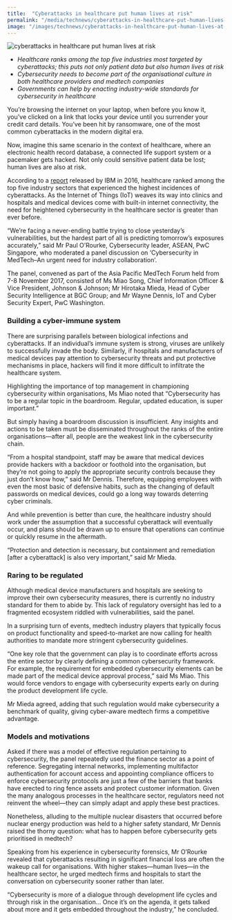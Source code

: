 ```yaml
---
title:  "Cyberattacks in healthcare put human lives at risk"
permalink: "/media/technews/cyberattacks-in-healthcare-put-human-lives-at-risk"
image: "/images/technews/cyberattacks-in-healthcare-put-human-lives-at-risk-part-1.png"
---
```


![cyberattacks in healthcare put human lives at risk]({{site.baseurl}}/images/technews/cyberattacks-in-healthcare-put-human-lives-at-risk-part-1.png)

* *Healthcare ranks among the top five industries most targeted by cyberattacks; this puts not only patient data but also human lives at risk*
* *Cybersecurity needs to become part of the organisational culture in both healthcare providers and medtech companies*
* *Governments can help by enacting industry-wide standards for cybersecurity in healthcare*

You’re browsing the internet on your laptop, when before you know it, you’ve clicked on a link that locks your device until you surrender your credit card details. You’ve been hit by ransomware, one of the most common cyberattacks in the modern digital era.

Now, imagine this same scenario in the context of healthcare, where an electronic health record database, a connected life support system or a pacemaker gets hacked. Not only could sensitive patient data be lost; human lives are also at risk. 

According to a [report](https://www-01.ibm.com/common/ssi/cgi-bin/ssialias?htmlfid=SE912361USEN&) released by IBM in 2016, healthcare ranked among the top five industry sectors that experienced the highest incidences of cyberattacks. As the Internet of Things (IoT) weaves its way into clinics and hospitals and medical devices come with built-in internet connectivity, the need for heightened cybersecurity in the healthcare sector is greater than ever before.

“We’re facing a never-ending battle trying to close yesterday’s vulnerabilities, but the hardest part of all is predicting tomorrow’s exposures accurately,” said Mr Paul O’Rourke, Cybersecurity leader, ASEAN, PwC Singapore, who moderated a panel discussion on ‘Cybersecurity in MedTech–An urgent need for industry collaboration’.

The panel, convened as part of the Asia Pacific MedTech Forum held from 7-8 November 2017, consisted of Ms Miao Song, Chief Information Officer & Vice President, Johnson & Johnson; Mr Hirotaka Mieda, Head of Cyber Security Intelligence at BGC Group; and Mr Wayne Dennis, IoT and Cyber Security Expert, PwC Washington.

### **Building a cyber-immune system**
There are surprising parallels between biological infections and cyberattacks. If an individual’s immune system is strong, viruses are unlikely to successfully invade the body. Similarly, if hospitals and manufacturers of medical devices pay attention to cybersecurity threats and put protective mechanisms in place, hackers will find it more difficult to infiltrate the healthcare system.

Highlighting the importance of top management in championing cybersecurity within organisations, Ms Miao noted that “Cybersecurity has to be a regular topic in the boardroom. Regular, updated education, is super important.”

But simply having a boardroom discussion is insufficient. Any insights and actions to be taken must be disseminated throughout the ranks of the entire organisations—after all, people are the weakest link in the cybersecurity chain.

“From a hospital standpoint, staff may be aware that medical devices provide hackers with a backdoor or foothold into the organisation, but they’re not going to apply the appropriate security controls because they just don’t know how,” said Mr Dennis. Therefore, equipping employees with even the most basic of defensive habits, such as the changing of default passwords on medical devices, could go a long way towards deterring cyber criminals.

And while prevention is better than cure, the healthcare industry should work under the assumption that a successful cyberattack will eventually occur, and plans should be drawn up to ensure that operations can continue or quickly resume in the aftermath.

“Protection and detection is necessary, but containment and remediation [after a cyberattack] is also very important,” said Mr Mieda.

### **Raring to be regulated**
Although medical device manufacturers and hospitals are seeking to improve their own cybersecurity measures, there is currently no industry standard for them to abide by. This lack of regulatory oversight has led to a fragmented ecosystem riddled with vulnerabilities, said the panel.

In a surprising turn of events, medtech industry players that typically focus on product functionality and speed-to-market are now calling for health authorities to mandate more stringent cybersecurity guidelines.

“One key role that the government can play is to coordinate efforts across the entire sector by clearly defining a common cybersecurity framework. For example, the requirement for embedded cybersecurity elements can be made part of the medical device approval process,” said Ms Miao. This would force vendors to engage with cybersecurity experts early on during the product development life cycle.

Mr Mieda agreed, adding that such regulation would make cybersecurity a benchmark of quality, giving cyber-aware medtech firms a competitive advantage.


### **Models and motivations**
Asked if there was a model of effective regulation pertaining to cybersecurity, the panel repeatedly used the finance sector as a point of reference. Segregating internal networks, implementing multifactor authentication for account access and appointing compliance officers to enforce cybersecurity protocols are just a few of the barriers that banks have erected to ring fence assets and protect customer information. Given the many analogous processes in the healthcare sector, regulators need not reinvent the wheel—they can simply adapt and apply these best practices.

Nonetheless, alluding to the multiple nuclear disasters that occurred before nuclear energy production was held to a higher safety standard, Mr Dennis raised the thorny question: what has to happen before cybersecurity gets prioritised in medtech?

Speaking from his experience in cybersecurity forensics, Mr O’Rourke revealed that cyberattacks resulting in significant financial loss are often the wakeup call for organisations. With higher stakes—human lives—in the healthcare sector, he urged medtech firms and hospitals to start the conversation on cybersecurity sooner rather than later.

“Cybersecurity is more of a dialogue through development life cycles and through risk in the organisation... Once it’s on the agenda, it gets talked about more and it gets embedded throughout the industry,” he concluded.
